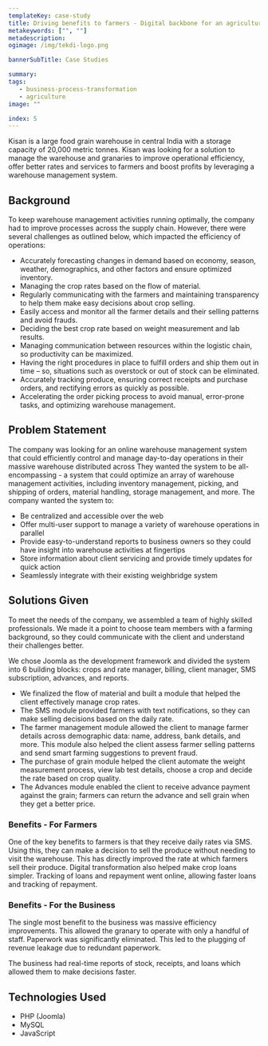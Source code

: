 ```yaml
---
templateKey: case-study
title: Driving benefits to farmers - Digital backbone for an agricultural warehouse
metakeywords: ["", ""]
metadescription: 
ogimage: /img/tekdi-logo.png

bannerSubTitle: Case Studies

summary: 
tags: 
   - business-process-transformation
   - agriculture
image: ""

index: 5
---
```


Kisan is a large food grain warehouse in central India with a storage capacity of 20,000 metric tonnes. Kisan was looking for a solution to manage the warehouse and granaries to improve operational efficiency, offer better rates and services to farmers and boost profits by leveraging a warehouse management system.

## Background
To keep warehouse management activities running optimally, the company had to improve processes across the supply chain. However, there were several challenges as outlined below, which impacted the efficiency of operations: 

- Accurately forecasting changes in demand based on economy, season, weather, demographics, and other factors and ensure optimized inventory. 
- Managing the crop rates based on the flow of material. 
- Regularly communicating with the farmers and maintaining transparency to help them make easy decisions about crop selling. 
- Easily access and monitor all the farmer details and their selling patterns and avoid frauds. 
- Deciding the best crop rate based on weight measurement and lab results. 
- Managing communication between resources within the logistic chain, so productivity can be maximized. 
- Having the right procedures in place to fulfill orders and ship them out in time – so, situations such as overstock or out of stock can be eliminated. 
- Accurately tracking produce, ensuring correct receipts and purchase orders, and rectifying errors as quickly as possible. 
- Accelerating the order picking process to avoid manual, error-prone tasks, and optimizing warehouse management. 

## Problem Statement

The company was looking for an online warehouse management system that could efficiently control and manage day-to-day operations in their massive warehouse distributed across 
They wanted the system to be all-encompassing - a system that could optimize an array of warehouse management activities, including inventory management, picking, and shipping of orders, material handling, storage management, and more. The company wanted the system to:  

- Be centralized and accessible over the web
- Offer multi-user support to manage a variety of warehouse operations in parallel
- Provide easy-to-understand reports to business owners so they could have insight into warehouse activities at fingertips 
- Store information about client servicing and provide timely updates for quick action
- Seamlessly integrate with their existing weighbridge system 
  
## Solutions Given
To meet the needs of the company, we assembled a team of highly skilled professionals. 
We made it a point to choose team members with a farming background, so they could communicate with the client and understand their challenges better. 

We chose Joomla as the development framework and divided the system into 6 building blocks: crops and rate manager, billing, client manager, SMS subscription, advances, and reports. 

- We finalized the flow of material and built a module that helped the client effectively manage crop rates.
- The SMS module provided farmers with text notifications, so they can make selling decisions based on the daily rate. 
- The farmer management module allowed the client to manage farmer details across demographic data: name, address, bank details, and more. This module also helped the client assess farmer selling patterns and send smart farming suggestions to prevent fraud. 
- The purchase of grain module helped the client automate the weight measurement process, view lab test details, choose a crop and decide the rate based on crop quality. 
- The Advances module enabled the client to receive advance payment against the grain; farmers can return the advance and sell grain when they get a better price. 

### Benefits - For Farmers
One of the key benefits to farmers is that they receive daily rates via SMS. Using this, they can make a decision to sell the produce without needing to visit the warehouse. This has directly improved the rate at which farmers sell their produce.
Digital transformation also helped make crop loans simpler. Tracking of loans and repayment went online, allowing faster loans and tracking of repayment. 

### Benefits - For the Business
The single most benefit to the business was massive efficiency improvements. This allowed the granary to operate with only a handful of staff. 
Paperwork was significantly eliminated. This led to the plugging of revenue leakage due to redundant paperwork. 

The business had real-time reports of stock, receipts, and loans which allowed them to make decisions faster.

## Technologies Used
- PHP (Joomla)
- MySQL
- JavaScript










